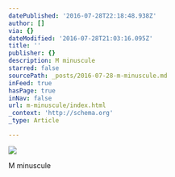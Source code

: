 ```yaml
---
datePublished: '2016-07-28T22:18:48.938Z'
author: []
via: {}
dateModified: '2016-07-28T21:03:16.095Z'
title: ''
publisher: {}
description: M minuscule
starred: false
sourcePath: _posts/2016-07-28-m-minuscule.md
inFeed: true
hasPage: true
inNav: false
url: m-minuscule/index.html
_context: 'http://schema.org'
_type: Article

---
```

![](https://the-grid-user-content.s3-us-west-2.amazonaws.com/abd9d1c0-5657-4a22-940b-8097da7ad078.jpg)

M minuscule